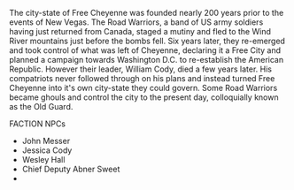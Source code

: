 The city-state of Free Cheyenne was founded nearly 200 years prior to the events of New Vegas. The Road Warriors, a band of US army soldiers having just returned from Canada, staged a mutiny and fled to the Wind River mountains just before the bombs fell. Six years later, they re-emerged and took control of what was left of Cheyenne, declaring it a Free City and planned a campaign towards Washington D.C. to re-establish the American Republic. However their leader, William Cody, died a few years later. His compatriots never followed through on his plans and instead turned Free Cheyenne into it's own city-state they could govern. Some Road Warriors became ghouls and control the city to the present day, colloquially known as the Old Guard. 

FACTION NPCs
- John Messer
- Jessica Cody
- Wesley Hall
- Chief Deputy Abner Sweet
- 